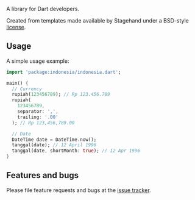 A library for Dart developers.

Created from templates made available by Stagehand under a BSD-style
[license](https://github.com/dart-lang/stagehand/blob/master/LICENSE).

## Usage

A simple usage example:

```dart
import 'package:indonesia/indonesia.dart';

main() {
  // Currency
  rupiah(123456789); // Rp 123.456.789
  rupiah(
    123456789,
    separator: ',',
    trailing: '.00'
  ); // Rp 123,456,789.00

  // Date
  DateTime date = DateTime.now();
  tanggal(date); // 12 April 1996
  tanggal(date, shortMonth: true); // 12 Apr 1996
}

```

## Features and bugs

Please file feature requests and bugs at the [issue tracker][tracker].

[tracker]: http://example.com/issues/replaceme
